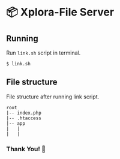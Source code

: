 # 📦 Xplora-File Server

## Running

Run `link.sh` script in terminal.

```
$ link.sh
```

## File structure

File structure after running link script.

```
root
|-- index.php
|-- .htaccess
|-- app
|   |
|   |
```

### Thank You! 🙏
